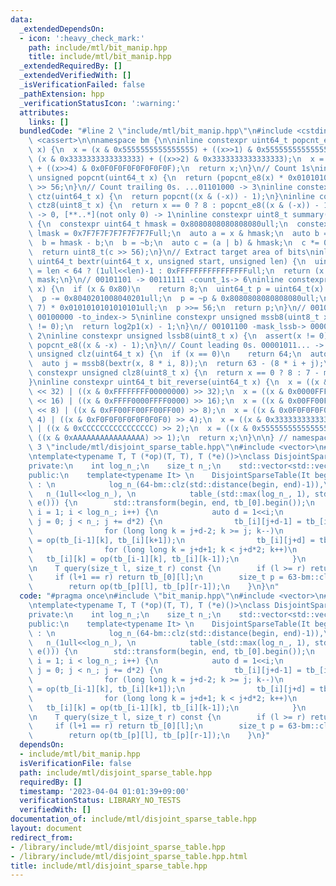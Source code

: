 ```yaml
---
data:
  _extendedDependsOn:
  - icon: ':heavy_check_mark:'
    path: include/mtl/bit_manip.hpp
    title: include/mtl/bit_manip.hpp
  _extendedRequiredBy: []
  _extendedVerifiedWith: []
  _isVerificationFailed: false
  _pathExtension: hpp
  _verificationStatusIcon: ':warning:'
  attributes:
    links: []
  bundledCode: "#line 2 \"include/mtl/bit_manip.hpp\"\n#include <cstdint>\n#include\
    \ <cassert>\n\nnamespace bm {\n\ninline constexpr uint64_t popcnt_e8(uint64_t\
    \ x) {\n  x = (x & 0x5555555555555555) + ((x>>1) & 0x5555555555555555);\n  x =\
    \ (x & 0x3333333333333333) + ((x>>2) & 0x3333333333333333);\n  x = (x & 0x0F0F0F0F0F0F0F0F)\
    \ + ((x>>4) & 0x0F0F0F0F0F0F0F0F);\n  return x;\n}\n// Count 1s\ninline constexpr\
    \ unsigned popcnt(uint64_t x) {\n  return (popcnt_e8(x) * 0x0101010101010101)\
    \ >> 56;\n}\n// Count trailing 0s. ...01101000 -> 3\ninline constexpr unsigned\
    \ ctz(uint64_t x) {\n  return popcnt((x & (-x)) - 1);\n}\ninline constexpr unsigned\
    \ ctz8(uint8_t x) {\n  return x == 0 ? 8 : popcnt_e8((x & (-x)) - 1);\n}\n// [00..0](8bit)\
    \ -> 0, [**..*](not only 0) -> 1\ninline constexpr uint8_t summary(uint64_t x)\
    \ {\n  constexpr uint64_t hmask = 0x8080808080808080ull;\n  constexpr uint64_t\
    \ lmask = 0x7F7F7F7F7F7F7F7Full;\n  auto a = x & hmask;\n  auto b = x & lmask;\n\
    \  b = hmask - b;\n  b = ~b;\n  auto c = (a | b) & hmask;\n  c *= 0x0002040810204081ull;\n\
    \  return uint8_t(c >> 56);\n}\n// Extract target area of bits\ninline constexpr\
    \ uint64_t bextr(uint64_t x, unsigned start, unsigned len) {\n  uint64_t mask\
    \ = len < 64 ? (1ull<<len)-1 : 0xFFFFFFFFFFFFFFFFull;\n  return (x >> start) &\
    \ mask;\n}\n// 00101101 -> 00111111 -count_1s-> 6\ninline constexpr unsigned log2p1(uint8_t\
    \ x) {\n  if (x & 0x80)\n    return 8;\n  uint64_t p = uint64_t(x) * 0x0101010101010101ull;\n\
    \  p -= 0x8040201008040201ull;\n  p = ~p & 0x8080808080808080ull;\n  p = (p >>\
    \ 7) * 0x0101010101010101ull;\n  p >>= 56;\n  return p;\n}\n// 00101100 -mask_mssb->\
    \ 00100000 -to_index-> 5\ninline constexpr unsigned mssb8(uint8_t x) {\n  assert(x\
    \ != 0);\n  return log2p1(x) - 1;\n}\n// 00101100 -mask_lssb-> 00000100 -to_index->\
    \ 2\ninline constexpr unsigned lssb8(uint8_t x) {\n  assert(x != 0);\n  return\
    \ popcnt_e8((x & -x) - 1);\n}\n// Count leading 0s. 00001011... -> 4\ninline constexpr\
    \ unsigned clz(uint64_t x) {\n  if (x == 0)\n    return 64;\n  auto i = mssb8(summary(x));\n\
    \  auto j = mssb8(bextr(x, 8 * i, 8));\n  return 63 - (8 * i + j);\n}\ninline\
    \ constexpr unsigned clz8(uint8_t x) {\n  return x == 0 ? 8 : 7 - mssb8(x);\n\
    }\ninline constexpr uint64_t bit_reverse(uint64_t x) {\n  x = ((x & 0x00000000FFFFFFFF)\
    \ << 32) | ((x & 0xFFFFFFFF00000000) >> 32);\n  x = ((x & 0x0000FFFF0000FFFF)\
    \ << 16) | ((x & 0xFFFF0000FFFF0000) >> 16);\n  x = ((x & 0x00FF00FF00FF00FF)\
    \ << 8) | ((x & 0xFF00FF00FF00FF00) >> 8);\n  x = ((x & 0x0F0F0F0F0F0F0F0F) <<\
    \ 4) | ((x & 0xF0F0F0F0F0F0F0F0) >> 4);\n  x = ((x & 0x3333333333333333) << 2)\
    \ | ((x & 0xCCCCCCCCCCCCCCCC) >> 2);\n  x = ((x & 0x5555555555555555) << 1) |\
    \ ((x & 0xAAAAAAAAAAAAAAAA) >> 1);\n  return x;\n}\n\n} // namespace bm\n#line\
    \ 3 \"include/mtl/disjoint_sparse_table.hpp\"\n#include <vector>\n#include <algorithm>\n\
    \ntemplate<typename T, T (*op)(T, T), T (*e)()>\nclass DisjointSparseTable {\n\
    private:\n    int log_n_;\n    size_t n_;\n    std::vector<std::vector<T>> tb_;\n\
    public:\n    template<typename It> \n    DisjointSparseTable(It begin, It end)\
    \ : \n            log_n_(64-bm::clz(std::distance(begin, end)-1)),\n         \
    \   n_(1ull<<log_n_), \n            table_(std::max(log_n_, 1), std::vector<T>(n_,\
    \ e())) {\n        std::transform(begin, end, tb_[0].begin());\n        for (int\
    \ i = 1; i < log_n_; i++) {\n            auto d = 1<<i;\n            for (size_t\
    \ j = 0; j < n_; j += d*2) {\n                tb_[i][j+d-1] = tb_[i-1][j+d-1];\n\
    \                for (long long k = j+d-2; k >= j; k--)\n                    tb_[i][k]\
    \ = op(tb_[i-1][k], tb_[i][k+1]);\n                tb_[i][j+d] = tb_[i-1][j+d];\n\
    \                for (long long k = j+d+1; k < j+d*2; k++)\n                 \
    \   tb_[i][k] = op(tb_[i-1][k], tb_[i][k-1]);\n            }\n        }\n    }\n\
    \n    T query(size_t l, size_t r) const {\n        if (l >= r) return E;\n   \
    \     if (l+1 == r) return tb_[0][l];\n        size_t p = 63-bm::clz((r-1)^l);\n\
    \        return op(tb_[p][l], tb_[p][r-1]);\n    }\n}\n"
  code: "#pragma once\n#include \"bit_manip.hpp\"\n#include <vector>\n#include <algorithm>\n\
    \ntemplate<typename T, T (*op)(T, T), T (*e)()>\nclass DisjointSparseTable {\n\
    private:\n    int log_n_;\n    size_t n_;\n    std::vector<std::vector<T>> tb_;\n\
    public:\n    template<typename It> \n    DisjointSparseTable(It begin, It end)\
    \ : \n            log_n_(64-bm::clz(std::distance(begin, end)-1)),\n         \
    \   n_(1ull<<log_n_), \n            table_(std::max(log_n_, 1), std::vector<T>(n_,\
    \ e())) {\n        std::transform(begin, end, tb_[0].begin());\n        for (int\
    \ i = 1; i < log_n_; i++) {\n            auto d = 1<<i;\n            for (size_t\
    \ j = 0; j < n_; j += d*2) {\n                tb_[i][j+d-1] = tb_[i-1][j+d-1];\n\
    \                for (long long k = j+d-2; k >= j; k--)\n                    tb_[i][k]\
    \ = op(tb_[i-1][k], tb_[i][k+1]);\n                tb_[i][j+d] = tb_[i-1][j+d];\n\
    \                for (long long k = j+d+1; k < j+d*2; k++)\n                 \
    \   tb_[i][k] = op(tb_[i-1][k], tb_[i][k-1]);\n            }\n        }\n    }\n\
    \n    T query(size_t l, size_t r) const {\n        if (l >= r) return E;\n   \
    \     if (l+1 == r) return tb_[0][l];\n        size_t p = 63-bm::clz((r-1)^l);\n\
    \        return op(tb_[p][l], tb_[p][r-1]);\n    }\n}"
  dependsOn:
  - include/mtl/bit_manip.hpp
  isVerificationFile: false
  path: include/mtl/disjoint_sparse_table.hpp
  requiredBy: []
  timestamp: '2023-04-04 01:01:39+09:00'
  verificationStatus: LIBRARY_NO_TESTS
  verifiedWith: []
documentation_of: include/mtl/disjoint_sparse_table.hpp
layout: document
redirect_from:
- /library/include/mtl/disjoint_sparse_table.hpp
- /library/include/mtl/disjoint_sparse_table.hpp.html
title: include/mtl/disjoint_sparse_table.hpp
---
```

